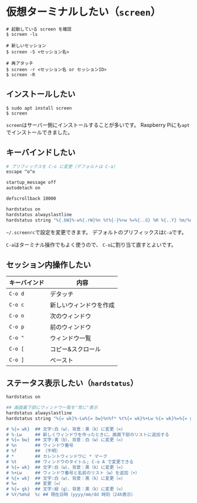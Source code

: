 # 仮想ターミナルしたい（`screen`）

```console
# 起動している screen を確認
$ screen -ls

# 新しいセッション
$ screen -S <セッション名>

# 再アタッチ
$ screen -r <セッション名 or セッションID>
$ screen -R
```

## インストールしたい

```console
$ sudo apt install screen
$ screen
```

`screen`はサーバー側にインストールすることが多いです。
Raspberry Piにも`apt`でインストールできました。

## キーバインドしたい

```bash
# プリフィックスを C-o に変更（デフォルトは C-a）
escape ^o^o

startup_message off
autodetach on

defscrollback 10000

hardstatus on
hardstatus alwayslastline
hardstatus string "%{.bW}%-w%{.rW}%n %t%{-}%+w %=%{..G} %H %{..Y} %m/%d %C%a "
```

`~/.screenrc`で設定を変更できます。
デフォルトのプリフィックスは`C-a`です。

`C-a`はターミナル操作でもよく使うので、
`C-o`に割り当て直すとよいです。

## セッション内操作したい

| キーバインド | 内容 |
|---|---|
| `C-o d` | デタッチ |
| `C-o c` | 新しいウィンドウを作成 |
| `C-o n` | 次のウィンドウ |
| `C-o p` | 前のウィンドウ |
| `C-o "` | ウィンドウ一覧 |
| `C-o [` | コピー&スクロール |
| `C-o ]` | ペースト |

## ステータス表示したい（`hardstatus`）

```bash
hardstatus on

## 画面最下部にウィンドウ一覧を"常に"表示
hardstatus alwayslastline
hardstatus string "%{= wk}%-Lw%{= bw}%n%f* %t%{= wk}%+Lw %{= wk}%=%{= gk} %Y/%m/%d %c

# %{= wk}  ## 文字:白（w）、背景：黒（k）に変更（=）
# %-Lw     ## 新しくウィンドウを作ったときに、画面下部のリストに追加する
# %{= bw}  ## 文字:青（b）、背景：白（w）に変更（=）
# %n       ## ウィンドウ番号
# %f       ## （不明）
# *        ## カレントウィンドウに * マーク
# %t       ## ウィンドウのタイトル; C-o A で変更できる
# %{= wk}  ## 文字:白（w）、背景：黒（k）に変更（=）
# %+Lw     ## ウィンドウ番号と名前のリスト（w）を追加（+）
# %{= wk}  ## 文字:白（w）、背景：黒（k）に変更（=）
# %=       ## 変更（=）
# %{= gk}  ## 文字:緑（g）、背景：黒（k）に変更（=）
# %Y/%m%d  %c ## 現在日時（yyyy/mm/dd 時刻（24h表示）
```
